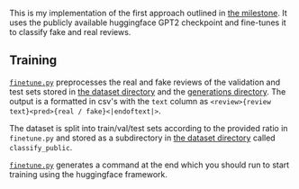 This is my implementation of the first approach outlined in [the milestone](../../report/milestone/milestone.pdf). It uses the publicly available huggingface GPT2 checkpoint and fine-tunes it to classify fake and real reviews.

## Training
[`finetune.py`](finetune.py) preprocesses the real and fake reviews of the validation and test sets stored in [the dataset directory](../../dataset/finetune) and the [generations directory](../../generation).
The output is a formatted in csv's with the `text` column as `<review>{review text}<pred>{real / fake}<|endoftext|>`.

The dataset is split into train/val/test sets according to the provided ratio in `finetune.py` and stored as a subdirectory in [the dataset directory](../../dataset) called `classify_public`.

[`finetune.py`](finetune.py) generates a command at the end which you should run to start training using the huggingface framework.
